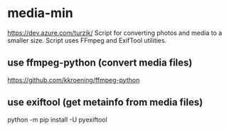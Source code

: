 # media-min
https://dev.azure.com/turzik/
Script for converting photos and media to a smaller size. Script uses FFmpeg and ExifTool utilities.

## use ffmpeg-python (convert media files)
https://github.com/kkroening/ffmpeg-python

## use exiftool (get metainfo from media files)
python -m pip install -U pyexiftool